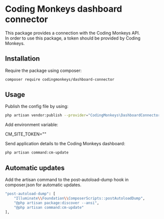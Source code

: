 # Coding Monkeys dashboard connector  

This package provides a connection with the Coding Monkeys API.  
In order to use this package, a token should be provided by Coding Monkeys.  

## Installation  

Require the package using composer:  

```bash
composer require codingmonkeys/dashboard-connector
```

## Usage

Publish the config file by using:  

```bash
php artisan vendor:publish --provider="CodingMonkeys\DashboardConnector\DashboardConnectorServiceProvider" --tag=dashboard-connector:config
```

Add environment variable:  

CM_SITE_TOKEN=""  

Send application details to the Coding Monkeys dashboard:  

```bash
php artisan command:cm-update
```

## Automatic updates

Add the artisan command to the post-autoload-dump hook in composer.json for automatic updates.

```bash
"post-autoload-dump": [
    "Illuminate\\Foundation\\ComposerScripts::postAutoloadDump",
    "@php artisan package:discover --ansi",
    "@php artisan command:cm-update"
],
```